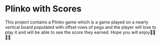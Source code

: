 # Plinko with Scores
This project contains a Plinko game which is a game played on a nearly vertical board populated with offset rows of pegs and the player will love to play it and will be able to see the score they earned. Hope you will enjoy👍🏻👍🏻
